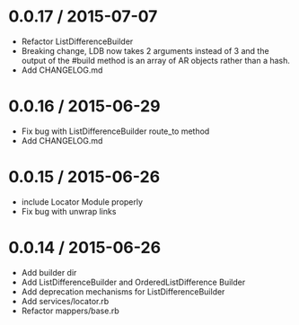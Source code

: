 0.0.17 / 2015-07-07
========
  * Refactor ListDifferenceBuilder
  * Breaking change, LDB now takes 2 arguments instead of 3 and the output of the #build method is an array of AR objects rather than a hash.
  * Add CHANGELOG.md

0.0.16 / 2015-06-29
========
  * Fix bug with ListDifferenceBuilder route_to method
  * Add CHANGELOG.md

0.0.15 / 2015-06-26
========
  * include Locator Module properly
  * Fix bug with unwrap links

0.0.14 / 2015-06-26
========
  * Add builder dir
  * Add ListDifferenceBuilder and OrderedListDifference Builder
  * Add deprecation mechanisms for ListDifferenceBuilder
  * Add services/locator.rb
  * Refactor mappers/base.rb

